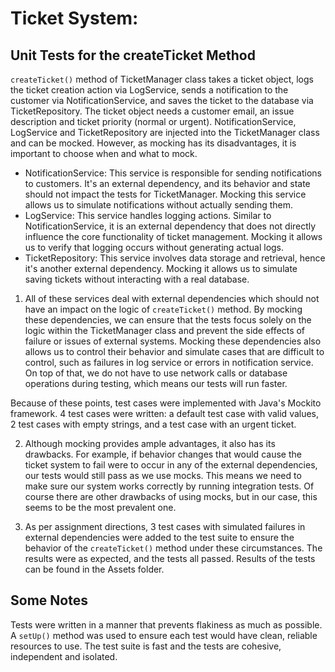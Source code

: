 # Ticket System:

## Unit Tests for the createTicket Method
`createTicket()` method of TicketManager class takes a ticket object, logs the ticket creation action via LogService, sends a notification to the customer via NotificationService, and saves the ticket to the database via TicketRepository. The ticket object needs a customer email, an issue description and ticket priority (normal or urgent). NotificationService, LogService and TicketRepository are injected into the TicketManager class and can be mocked. However, as mocking has its disadvantages, it is important to choose when and what to mock.

- NotificationService: This service is responsible for sending notifications to customers. It's an external dependency, and its behavior and state should not impact the tests for TicketManager. Mocking this service allows us to simulate notifications without actually sending them.
- LogService: This service handles logging actions. Similar to NotificationService, it is an external dependency that does not directly influence the core functionality of ticket management. Mocking it allows us to verify that logging occurs without generating actual logs.
- TicketRepository: This service involves data storage and retrieval, hence it's another external dependency. Mocking it allows us to simulate saving tickets without interacting with a real database.

1. All of these services deal with external dependencies which should not have an impact on the logic of `createTicket()` method. By mocking these dependencies, we can ensure that the tests focus solely on the logic within the TicketManager class and prevent the side effects of failure or issues of external systems. Mocking these dependencies also allows us to control their behavior and simulate cases that are difficult to control, such as failures in log service or errors in notification service. On top of that, we do not have to use network calls or database operations during testing, which means our tests will run faster.

Because of these points, test cases were implemented with Java's Mockito framework. 4 test cases were written: a default test case with valid values, 2 test cases with empty strings, and a test case with an urgent ticket.

2. Although mocking provides ample advantages, it also has its drawbacks. For example, if behavior changes that would cause the ticket system to fail were to occur in any of the external dependencies, our tests would still pass as we use mocks. This means we need to make sure our system works correctly by running integration tests. Of course there are other drawbacks of using mocks, but in our case, this seems to be the most prevalent one.

3. As per assignment directions, 3 test cases with simulated failures in external dependencies were added to the test suite to ensure the behavior of the `createTicket()` method under these circumstances. The results were as expected, and the tests all passed. Results of the tests can be found in the Assets folder.

## Some Notes
Tests were written in a manner that prevents flakiness as much as possible. A `setUp()` method was used to ensure each test would have clean, reliable resources to use. The test suite is fast and the tests are cohesive, independent and isolated.